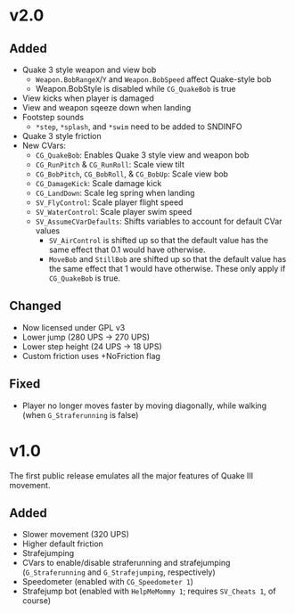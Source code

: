 # v2.0 #
## Added ##
* Quake 3 style weapon and view bob
    * `Weapon.BobRangeX`/`Y` and `Weapon.BobSpeed` affect Quake-style bob
    * Weapon.BobStyle is disabled while `CG_QuakeBob` is true
* View kicks when player is damaged
* View and weapon sqeeze down when landing
* Footstep sounds
    * `*step`, `*splash`, and `*swim` need to be added to SNDINFO
* Quake 3 style friction
* New CVars:
    * `CG_QuakeBob`: Enables Quake 3 style view and weapon bob
    * `CG_RunPitch` & `CG_RunRoll`: Scale view tilt
    * `CG_BobPitch`, `CG_BobRoll`, & `CG_BobUp`: Scale view bob
    * `CG_DamageKick`: Scale damage kick
    * `CG_LandDown`: Scale leg spring when landing
    * `SV_FlyControl`: Scale player flight speed
    * `SV_WaterControl`: Scale player swim speed
    * `SV_AssumeCVarDefaults`: Shifts variables to account for default CVar values
        * `SV_AirControl` is shifted up so that the default value has the same effect that 0.1 would have otherwise.
        * `MoveBob` and `StillBob` are shifted up so that the default value has the same effect that 1 would have otherwise. These only apply if `CG_QuakeBob` is true.

## Changed ##
* Now licensed under GPL v3
* Lower jump (280 UPS -> 270 UPS)
* Lower step height (24 UPS -> 18 UPS)
* Custom friction uses +NoFriction flag

## Fixed ##
* Player no longer moves faster by moving diagonally, while walking (when `G_Straferunning` is false)


# v1.0 #
The first public release emulates all the major features of Quake III movement.

## Added ##
* Slower movement (320 UPS)
* Higher default friction
* Strafejumping
* CVars to enable/disable straferunning and strafejumping (`G_Straferunning` and `G_Strafejumping`, respectively)
* Speedometer (enabled with `CG_Speedometer 1`)
* Strafejump bot (enabled with `HelpMeMommy 1`; requires `SV_Cheats 1`, of course)
